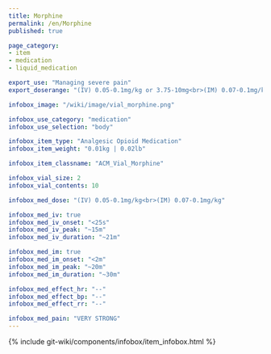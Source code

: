 ```yaml
---
title: Morphine
permalink: /en/Morphine
published: true

page_category:
- item
- medication
- liquid_medication

export_use: "Managing severe pain"
export_doserange: "(IV) 0.05-0.1mg/kg or 3.75-10mg<br>(IM) 0.07-0.1mg/kg or 4.25-10mg"

infobox_image: "/wiki/image/vial_morphine.png"

infobox_use_category: "medication"
infobox_use_selection: "body"

infobox_item_type: "Analgesic Opioid Medication"
infobox_item_weight: "0.01kg | 0.02lb"

infobox_item_classname: "ACM_Vial_Morphine"

infobox_vial_size: 2
infobox_vial_contents: 10

infobox_med_dose: "(IV) 0.05-0.1mg/kg<br>(IM) 0.07-0.1mg/kg"

infobox_med_iv: true
infobox_med_iv_onset: "<25s"
infobox_med_iv_peak: "~15m"
infobox_med_iv_duration: "~21m"

infobox_med_im: true
infobox_med_im_onset: "<2m"
infobox_med_im_peak: "~20m"
infobox_med_im_duration: "~30m"

infobox_med_effect_hr: "--"
infobox_med_effect_bp: "--"
infobox_med_effect_rr: "--"

infobox_med_pain: "VERY STRONG"
---
```


{% include git-wiki/components/infobox/item_infobox.html %}